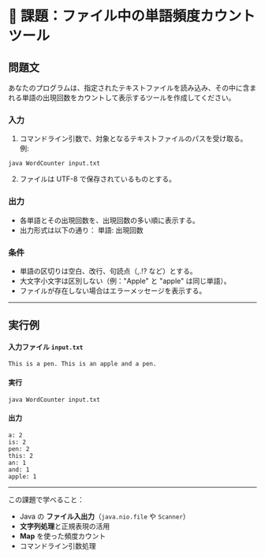 # 📘 課題：ファイル中の単語頻度カウントツール

## 問題文
あなたのプログラムは、指定されたテキストファイルを読み込み、その中に含まれる単語の出現回数をカウントして表示するツールを作成してください。

### 入力
1. コマンドライン引数で、対象となるテキストファイルのパスを受け取る。  
   例:  
```
java WordCounter input.txt
```

2. ファイルは UTF-8 で保存されているものとする。

### 出力
- 各単語とその出現回数を、出現回数の多い順に表示する。  
- 出力形式は以下の通り：
単語: 出現回数

### 条件
- 単語の区切りは空白、改行、句読点（,.!? など）とする。  
- 大文字小文字は区別しない（例："Apple" と "apple" は同じ単語）。  
- ファイルが存在しない場合はエラーメッセージを表示する。  

---

## 実行例

#### 入力ファイル `input.txt`
```
This is a pen. This is an apple and a pen.
```

#### 実行
```
java WordCounter input.txt
```

#### 出力
```
a: 2
is: 2
pen: 2
this: 2
an: 1
and: 1
apple: 1
```

---

この課題で学べること：
- Java の **ファイル入出力**（`java.nio.file` や `Scanner`）  
- **文字列処理**と正規表現の活用  
- **Map** を使った頻度カウント  
- コマンドライン引数処理  